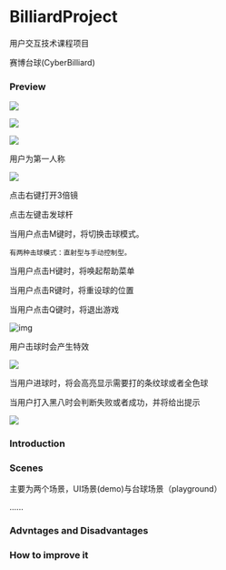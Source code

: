 # BilliardProject

用户交互技术课程项目

赛博台球(CyberBilliard)

### Preview

![](https://pic.imgdb.cn/item/64770b90f024cca173ce61b5.jpg)

![](https://pic.imgdb.cn/item/64770c2ff024cca173cf082b.jpg)

![](https://pic.imgdb.cn/item/64770c4df024cca173cf2bac.jpg)

用户为第一人称

![](https://pic.imgdb.cn/item/64770bb3f024cca173ce8c1b.jpg)

点击右键打开3倍镜

点击左键击发球杆

当用户点击M键时，将切换击球模式。

    有两种击球模式：直射型与手动控制型。

当用户点击H键时，将唤起帮助菜单

当用户点击R键时，将重设球的位置

当用户点击Q键时，将退出游戏

![img](https://pic.imgdb.cn/item/64770bdbf024cca173ceb23b.jpg)

用户击球时会产生特效

![](https://pic.imgdb.cn/item/647f27391ddac507cc09b8bf.jpg)

当用户进球时，将会高亮显示需要打的条纹球或者全色球

当用户打入黑八时会判断失败或者成功，并将给出提示

![](https://pic.imgdb.cn/item/647ed18c1ddac507cc79b062.jpg)




### Introduction

### Scenes

主要为两个场景，UI场景(demo)与台球场景（playground）

......

### Advntages and Disadvantages

### How to improve it
